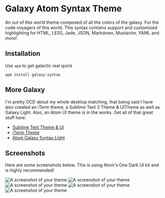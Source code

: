 # Galaxy Atom Syntax Theme

An out of this world theme composed of all the colors of the galaxy. For the code voyagers of this world. This syntax contains support and customized highlighting for HTML, LESS, Jade, JSON, Markdown, Mustache, YAML and more!

## Installation

Use `apm` to get galactic real quick

```
apm install galaxy-syntax
```

## More Galaxy

I'm pretty OCD about my whole desktop matching, that being said I have also created an iTerm theme, a Sublime Text 3 Theme & UITheme as well as Galaxy Light. Also, an Atom UI theme is in the works. Get all of that great stuff here:

- [Sublime Text Theme & UI](https://github.com/rossedman/galaxy-theme)
- [iTerm Theme](https://github.com/rossedman/galaxy-iterm)
- [Atom Galaxy Syntax Light](https://github.com/rossedman/galaxy-light-syntax)

## Screenshots

Here are some screenshots below. This is using Atom's One Dark UI kit and is highly recommended!

![A screenshot of your theme](https://github.com/rossedman/galaxy-syntax/blob/master/screenshots/galaxy-php.png?raw=true)
![A screenshot of your theme](https://github.com/rossedman/galaxy-syntax/blob/master/screenshots/galaxy-ruby.png?raw=true)
![A screenshot of your theme](https://github.com/rossedman/galaxy-syntax/blob/master/screenshots/galaxy-javascript.png?raw=true)
![A screenshot of your theme](https://github.com/rossedman/galaxy-syntax/blob/master/screenshots/galaxy-markdown.png?raw=true)
![A screenshot of your theme](https://github.com/rossedman/galaxy-syntax/blob/master/screenshots/galaxy-html.png?raw=true)
